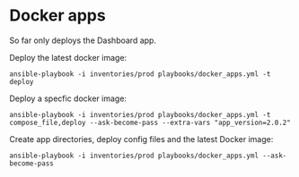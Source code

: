 # Docker apps

So far only deploys the Dashboard app.

Deploy the latest docker image:
```
ansible-playbook -i inventories/prod playbooks/docker_apps.yml -t deploy
```

Deploy a specfic docker image:
```
ansible-playbook -i inventories/prod playbooks/docker_apps.yml -t compose_file,deploy --ask-become-pass --extra-vars "app_version=2.0.2"
```

Create app directories, deploy config files and the latest Docker image:
```
ansible-playbook -i inventories/prod playbooks/docker_apps.yml --ask-become-pass
```
